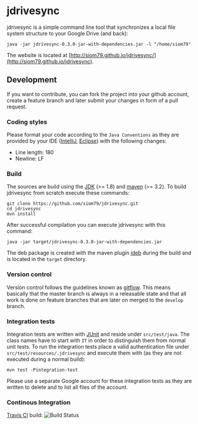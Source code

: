 # jdrivesync

jdrivesync is a simple command line tool that synchronizes a local file system structure to your Google Drive (and back):

    java -jar jdrivesync-0.3.0-jar-with-dependencies.jar -l "/home/siom79"

The website is located at [http://siom79.github.io/jdrivesync/](http://siom79.github.io/jdrivesync).

## Development

If you want to contribute, you can fork the project into your github account, create a feature branch
and later submit your changes in form of a pull request.

### Coding styles

Please format your code according to the `Java Conventions` as they are provided by your IDE
([IntelliJ](https://confluence.jetbrains.com/display/IntelliJIDEA/Code+Style+and+Formatting),
[Eclipse](http://www.eclipseonetips.com/2009/12/13/automatically-format-and-cleanup-code-every-time-you-save/)) with the following changes:
* Line length: 180
* Newline: LF

### Build

The sources are build using the [JDK](http://www.oracle.com/technetwork/java/javase/downloads/index.html) (>= 1.8)
and [maven](https://maven.apache.org/) (>= 3.2).
To build jdrivesync from scratch execute these commands:

```
git clone https://github.com/siom79/jdrivesync.git
cd jdrivesync
mvn install
```

After successful compilation you can execute jdrivesync with this command:

```
java -jar target/jdrivesync-0.3.0-jar-with-dependencies.jar
```

The deb package is created with the maven plugin [jdeb](https://github.com/tcurdt/jdeb) during the build and is located in the `target`
directory.

### Version control

Version control follows the guidelines known as [gitflow](http://nvie.com/posts/a-successful-git-branching-model/). This means
basically that the master branch is always in a releasable state and that all work is done on feature branches that
are later on merged to the `develop` branch.

### Integration tests

Integration tests are written with [JUnit](http://junit.org/) and reside under `src/test/java`. The class names have
to start with `IT` in order to distinguish them from normal unit tests. To run the integration tests place a valid authentication
file under `src/test/resources/.jdrivesync` and execute them with (as they are not executed during a normal build):

```
mvn test -Pintegration-test
```

Please use a separate Google account for these integration tests as they are written to delete and to list all
files of the account.

### Continous Integration

[Travis CI](https://travis-ci.org) build: ![Build Status](https://travis-ci.org/siom79/jdrivesync.svg)
